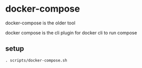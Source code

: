 # docker-compose

docker-compose is the older tool

docker compose is the cli plugin for docker cli to run compose

## setup

```
. scripts/docker-compose.sh

```